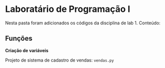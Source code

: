 # Laboratário de Programação I

Nesta pasta foram adicionados os códigos da disciplina de lab 1.
Conteúdo:
## Funções
**Criação de variáveis**

Projeto de sistema de cadastro de vendas: `vendas.py`
